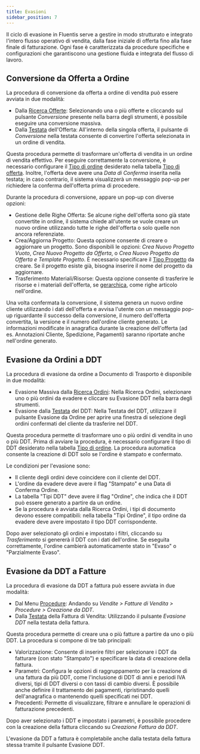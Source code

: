 ```yaml
---
title: Evasioni
sidebar_position: 7
---
```


Il ciclo di evasione in Fluentis serve a gestire in modo strutturato e integrato l'intero flusso operativo di vendita, dalla fase iniziale di offerta fino alla fase finale di fatturazione. Ogni fase è caratterizzata da procedure specifiche e configurazioni che garantiscono una gestione fluida e integrata del flusso di lavoro.

## Conversione da Offerta a Ordine

La procedura di conversione da offerta a ordine di vendita può essere avviata in due modalità:

- Dalla [Ricerca Offerte](/docs/sales/offers/search-offers): Selezionando una o più offerte e cliccando sul pulsante *Conversione* presente nella barra degli strumenti, è possibile eseguire una conversione massiva.
- Dalla [Testata](/docs/sales/offers/insert-offer) dell'Offerta: All'interno della singola offerta, il pulsante di *Conversione* nella testata consente di convertire l'offerta selezionata in un ordine di vendita.

Questa procedura permette di trasformare un'offerta di vendita in un ordine di vendita effettivo. Per eseguire correttamente la conversione, è necessario configurare il [Tipo di ordine](/docs/configurations/tables/sales/sales-order-types) desiderato nella tabella [Tipo di offerta](/docs/configurations/tables/sales/sales-offer-type). Inoltre, l'offerta deve avere una *Data di Conferma* inserita nella testata; in caso contrario, il sistema visualizzerà un messaggio pop-up per richiedere la conferma dell'offerta prima di procedere.

Durante la procedura di conversione, appare un pop-up con diverse opzioni:

- Gestione delle Righe Offerta: Se alcune righe dell'offerta sono già state convertite in ordine, il sistema chiede all'utente se vuole creare un nuovo ordine utilizzando tutte le righe dell'offerta o solo quelle non ancora referenziate.
- Crea/Aggiorna Progetto: Questa opzione consente di creare o aggiornare un progetto. Sono disponibili le opzioni: *Crea Nuovo Progetto Vuoto*, *Crea Nuovo Progetto da Offerta*, o *Crea Nuovo Progetto da Offerta e Template Progetto*. È necessario specificare il [Tipo Progetto](/docs/configurations/tables/project-management/project-type) da creare. Se il progetto esiste già, bisogna inserire il nome del progetto da aggiornare.
- Trasferimento Materiali/Risorse: Questa opzione consente di trasferire le risorse e i materiali dell'offerta, se [gerarchica](/docs/sales/offers/insert-offer), come righe articolo nell'ordine.

Una volta confermata la conversione, il sistema genera un nuovo ordine cliente utilizzando i dati dell'offerta e avvisa l'utente con un messaggio pop-up riguardante il successo della conversione, il numero dell'offerta convertita, la versione e il numero dell'ordine cliente generato. Le informazioni modificate in anagrafica durante la creazione dell'offerta (ad es. Annotazioni Cliente, Spedizione, Pagamenti) saranno riportate anche nell'ordine generato.

## Evasione da Ordini a DDT

La procedura di evasione da ordine a Documento di Trasporto è disponibile in due modalità:

- Evasione Massiva dalla [Ricerca Ordini](/docs/sales/sales-orders/search-sales-orders): Nella Ricerca Ordini, selezionare uno o più ordini da evadere e cliccare su Evasione DDT nella barra degli strumenti.
- Evasione dalla [Testata](/docs/sales/sales-delivery-notes/insert-delivery-notes/sales-dn) del DDT: Nella Testata del DDT, utilizzare il pulsante Evasione da Ordine per aprire una finestra di selezione degli ordini confermati del cliente da trasferire nel DDT.

Questa procedura permette di trasformare uno o più ordini di vendita in uno o più DDT. Prima di avviare la procedura, è necessario configurare il tipo di DDT desiderato nella tabella [Tipo di ordine](/docs/configurations/tables/sales/sales-order-types). La procedura automatica consente la creazione di DDT solo se l'ordine è stampato e confermato.

Le condizioni per l'evasione sono:

- Il cliente degli ordini deve coincidere con il cliente del DDT.
- L'ordine da evadere deve avere il flag "Stampato" e una Data di Conferma Ordine.
- La tabella "Tipi DDT" deve avere il flag "Ordine", che indica che il DDT può essere generato a partire da un ordine.
- Se la procedura è avviata dalla Ricerca Ordini, i tipi di documento devono essere compatibili: nella tabella "Tipi Ordine", il tipo ordine da evadere deve avere impostato il tipo DDT corrispondente.

Dopo aver selezionato gli ordini e impostato i filtri, cliccando su *Trasferimento* si genererà il DDT con i dati dell'ordine. Se eseguita correttamente, l'ordine cambierà automaticamente stato in "Evaso" o "Parzialmente Evaso".

## Evasione da DDT a Fatture

La procedura di evasione da DDT a fattura può essere avviata in due modalità:

- Dal Menu [Procedure](/docs/sales/sales-invoices/procedures/create-invoices-from-delivery-notes): Andando su *Vendite > Fatture di Vendita > Procedure > Creazione da DDT*.
- Dalla [Testata](/docs/sales/sales-invoices/invoicing/header) della Fattura di Vendita: Utilizzando il pulsante *Evasione DDT* nella testata della fattura.

Questa procedura permette di creare una o più fatture a partire da uno o più DDT. La procedura si compone di tre tab principali:

- Valorizzazione: Consente di inserire filtri per selezionare i DDT da fatturare (con stato "Stampato") e specificare la data di creazione della fattura.
- Parametri: Configura le opzioni di raggruppamento per la creazione di una fattura da più DDT, come l'inclusione di DDT di anni e periodi IVA diversi, tipi di DDT diversi o con tassi di cambio diversi. È possibile anche definire il trattamento dei pagamenti, ripristinando quelli dell'anagrafica o mantenendo quelli specificati nei DDT.
- Precedenti: Permette di visualizzare, filtrare e annullare le operazioni di fatturazione precedenti.

Dopo aver selezionato i DDT e impostato i parametri, è possibile procedere con la creazione della fattura cliccando su *Creazione Fattura da DDT*.

L'evasione da DDT a fattura è completabile anche dalla testata della fattura stessa tramite il pulsante Evasione DDT.